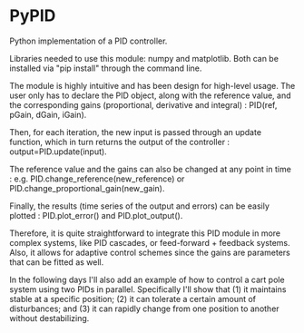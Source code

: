 # PyPID
Python implementation of a PID controller.

Libraries needed to use this module: numpy and matplotlib. Both can be installed via "pip install" through the command line.

The module is highly intuitive and has been design for high-level usage. The user only has to declare the PID object, along with the reference value, and the corresponding gains (proportional, derivative and integral) : PID(ref, pGain, dGain, iGain). 

Then, for each iteration, the new input is passed through an update function, which in turn returns the output of the controller : output=PID.update(input). 

The reference value and the gains can also be changed at any point in time : e.g. PID.change_reference(new_reference) or PID.change_proportional_gain(new_gain). 

Finally, the results (time series of the output and errors) can be easily plotted : PID.plot_error() and PID.plot_output().

Therefore, it is quite straightforward to integrate this PID module in more complex systems, like PID cascades, or feed-forward + feedback systems. Also, it allows for adaptive control schemes since the gains are parameters that can be fitted as well.



In the following days I'll also add an example of how to control a cart pole system using two PIDs in parallel. Specifically I'll show that (1) it maintains stable at a specific position; (2) it can tolerate a certain amount of disturbances; and (3) it can rapidly change from one position to another without destabilizing.
